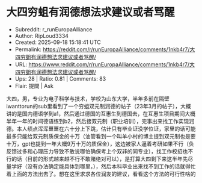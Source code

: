 # 大四穷蛆有润德想法求建议或者骂醒

- Subreddit: r_runEuropaAlliance
- Author: RipLoud3334
- Created: 2025-09-18 15:18:41 UTC
- Permalink: https://reddit.com/r/runEuropaAlliance/comments/1nkb4r7/大四穷蛆有润德想法求建议或者骂醒/
- URL: https://www.reddit.com/r/runEuropaAlliance/comments/1nkb4r7/大四穷蛆有润德想法求建议或者骂醒/
- Ups: 28 | Ratio: 0.81 | Comments: 83
- Flair: 提問 | Ask


大四，男，专业为电子科学与技术，学校为山东大学，半年多前在隔壁iwanttorun的sub里看到了一个穷蛆双元制润德的帖子（23年3月的帖子），大概讲的是国内德语学到a1，然后通过德国的互惠生到德国去，在互惠生项目期间大概半年一年的时间德语练到b2，然后接双元制（职业培训），完事出来找工作实现润德。本人绩点浑浑噩噩在六十分上下跳，估计只有毕业证没学位证，家里的话可能最多只能给双元制质保金的十万（油管看到一个叫羊小村的博主提到双元制也是要十万，gpt也提到一年大概9万十万的质保金），这边被家人逼着考研如果不行（负反馈过多和心理压力导致不敢说哪怕确保考上个双非的同专业），找工作校招也不行的话（目前的形式越来越不行不敢赌绝对可以），是打算大四剩下来这半年先尽量学好（没有办法确定能具体到哪里，），然后本科毕业出来找不到工作的话就得忙着上面的方法出去了。想在这里求求各位润友的建议，看看这个方法的可行性啥的

